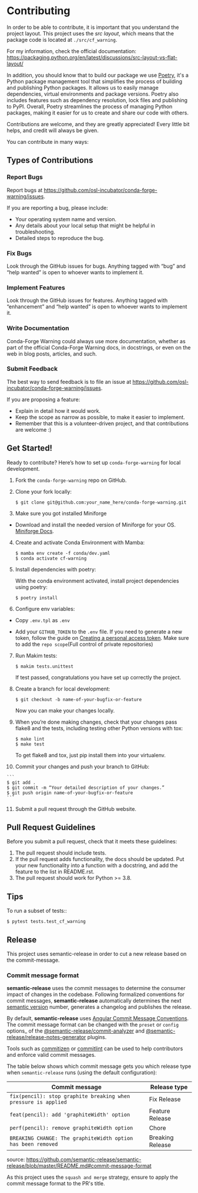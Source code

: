 # Contributing

In order to be able to contribute, it is important that you understand
the project layout.
This project uses the *src layout*, which means that the package code is located
at `./src/cf_warning`.

For my information, check the official documentation:
https://packaging.python.org/en/latest/discussions/src-layout-vs-flat-layout/

In addition, you should know that to build our package we use
[Poetry](https://python-poetry.org/), it's a Python package management tool that
simplifies the process of building and publishing Python packages. It allows us
to easily manage dependencies, virtual environments and package versions. Poetry
also includes features such as dependency resolution, lock files and publishing
to PyPI. Overall, Poetry streamlines the process of managing Python packages,
making it easier for us to create and share our code with others.

Contributions are welcome, and they are greatly appreciated! Every little bit
helps, and credit will always be given.

You can contribute in many ways:

## Types of Contributions

### Report Bugs

Report bugs at https://github.com/osl-incubator/conda-forge-warning/issues.

If you are reporting a bug, please include:

  - Your operating system name and version.
  - Any details about your local setup that might be helpful in
    troubleshooting.
  - Detailed steps to reproduce the bug.

### Fix Bugs

Look through the GitHub issues for bugs. Anything tagged with “bug” and
“help wanted” is open to whoever wants to implement it.

### Implement Features

Look through the GitHub issues for features. Anything tagged with
“enhancement” and “help wanted” is open to whoever wants to implement
it.

### Write Documentation

Conda-Forge Warning could always use more documentation,
whether as part of the official Conda-Forge Warning docs,
in docstrings, or even on the web in blog posts, articles, and such.

### Submit Feedback

The best way to send feedback is to file an issue at
https://github.com/osl-incubator/conda-forge-warning/issues.

If you are proposing a feature:

  - Explain in detail how it would work.
  - Keep the scope as narrow as possible, to make it easier to
    implement.
  - Remember that this is a volunteer-driven project, and that
    contributions are welcome :)

## Get Started!

Ready to contribute? Here’s how to set up `conda-forge-warning` for local development.

1.  Fork the `conda-forge-warning` repo on GitHub.

2.  Clone your fork locally:

    ```
    $ git clone git@github.com:your_name_here/conda-forge-warning.git
    ```

3. Make sure you got installed Miniforge

  - Download and install the needed version of Miniforge for your OS. [Miniforge Docs](https://github.com/conda-forge/miniforge).

4.  Create and activate Conda Environment with Mamba:

    ```
    $ mamba env create -f conda/dev.yaml
    $ conda activate cf-warning
    ```

5. Install dependencies with poetry:

    With the conda environment activated, install project dependencies using poetry:

    ```
    $ poetry install
    ```

6. Configure env variables:

  - Copy `.env.tpl` as `.env`

  - Add your `GITHUB_TOKEN` to the `.env` file. If you need to generate a new token, follow the guide on [Creating a personal access token](https://docs.github.com/en/github/authenticating-to-github/creating-a-personal-access-token). Make sure to add the `repo scope`(Full control of private repositories)

7. Run Makim tests:

    ```
    $ makim tests.unittest
    ```

    If test passed, congratulations you have set up correctly the project.

8.  Create a branch for local development:
    ```
    $ git checkout -b name-of-your-bugfix-or-feature
    ```
    Now you can make your changes locally.

9.  When you’re done making changes, check that your changes pass flake8 and the tests, including testing other Python versions with tox:

    ```
    $ make lint
    $ make test
    ```

    To get flake8 and tox, just pip install them into your virtualenv.

10.  Commit your changes and push your branch to GitHub:

    ```
    $ git add .
    $ git commit -m “Your detailed description of your changes.”
    $ git push origin name-of-your-bugfix-or-feature
    ```

11.  Submit a pull request through the GitHub website.

## Pull Request Guidelines

Before you submit a pull request, check that it meets these guidelines:

1.  The pull request should include tests.
2.  If the pull request adds functionality, the docs should be updated.
    Put your new functionality into a function with a docstring, and add
    the feature to the list in README.rst.
3.  The pull request should work for Python >= 3.8.

## Tips

To run a subset of tests::
```
$ pytest tests.test_cf_warning
```


## Release

This project uses semantic-release in order to cut a new release
based on the commit-message.

### Commit message format

**semantic-release** uses the commit messages to determine the consumer
impact of changes in the codebase. Following formalized conventions for
commit messages, **semantic-release** automatically determines the next
[semantic version](https://semver.org) number, generates a changelog and
publishes the release.

By default, **semantic-release** uses [Angular Commit Message
Conventions](https://github.com/angular/angular/blob/master/CONTRIBUTING.md#-commit-message-format).
The commit message format can be changed with the `preset` or `config`
options_ of the
[@semantic-release/commit-analyzer](https://github.com/semantic-release/commit-analyzer#options)
and
[@semantic-release/release-notes-generator](https://github.com/semantic-release/release-notes-generator#options)
plugins.

Tools such as [commitizen](https://github.com/commitizen/cz-cli) or
[commitlint](https://github.com/conventional-changelog/commitlint) can
be used to help contributors and enforce valid commit messages.

The table below shows which commit message gets you which release type
when `semantic-release` runs (using the default configuration):

| Commit message                                                 | Release type     |
|----------------------------------------------------------------|------------------|
| `fix(pencil): stop graphite breaking when pressure is applied` | Fix Release      |
| `feat(pencil): add 'graphiteWidth' option`                     | Feature Release  |
| `perf(pencil): remove graphiteWidth option`                    | Chore            |
| `BREAKING CHANGE: The graphiteWidth option has been removed`   | Breaking Release |

source:
<https://github.com/semantic-release/semantic-release/blob/master/README.md#commit-message-format>

As this project uses the `squash and merge` strategy, ensure to apply
the commit message format to the PR's title.
